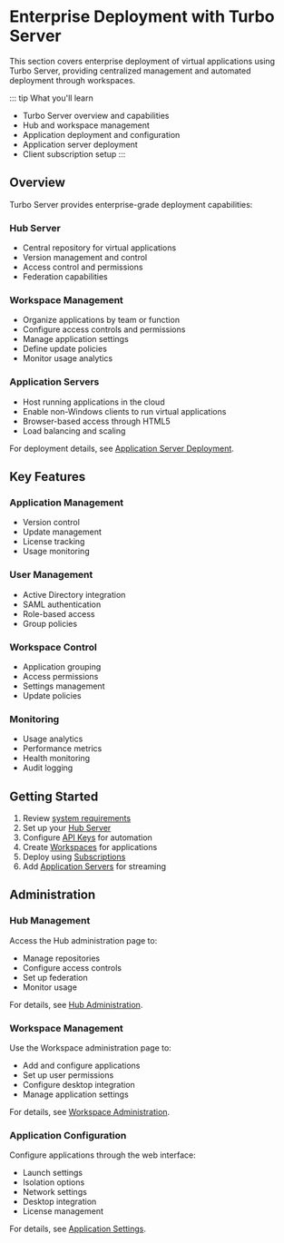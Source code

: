 # Enterprise Deployment with Turbo Server

This section covers enterprise deployment of virtual applications using Turbo Server, providing centralized management and automated deployment through workspaces.

::: tip What you'll learn
- Turbo Server overview and capabilities
- Hub and workspace management
- Application deployment and configuration
- Application server deployment
- Client subscription setup
:::

## Overview

Turbo Server provides enterprise-grade deployment capabilities:

### Hub Server
- Central repository for virtual applications
- Version management and control
- Access control and permissions
- Federation capabilities

### Workspace Management
- Organize applications by team or function
- Configure access controls and permissions
- Manage application settings
- Define update policies
- Monitor usage analytics

### Application Servers
- Host running applications in the cloud
- Enable non-Windows clients to run virtual applications
- Browser-based access through HTML5
- Load balancing and scaling

For deployment details, see [Application Server Deployment](application-servers.md).

## Key Features

### Application Management
- Version control
- Update management
- License tracking
- Usage monitoring

### User Management
- Active Directory integration
- SAML authentication
- Role-based access
- Group policies

### Workspace Control
- Application grouping
- Access permissions
- Settings management
- Update policies

### Monitoring
- Usage analytics
- Performance metrics
- Health monitoring
- Audit logging

## Getting Started

1. Review [system requirements](/server/setup-and-deployment/deploying-on-premises.md)
2. Set up your [Hub Server](hub-setup.md)
3. Configure [API Keys](api-keys.md) for automation
4. Create [Workspaces](workspaces.md) for applications
5. Deploy using [Subscriptions](subscriptions.md)
6. Add [Application Servers](application-servers.md) for streaming

## Administration

### Hub Management
Access the Hub administration page to:
- Manage repositories
- Configure access controls
- Set up federation
- Monitor usage

For details, see [Hub Administration](/server/administration/hub.md).

### Workspace Management
Use the Workspace administration page to:
- Add and configure applications
- Set up user permissions
- Configure desktop integration
- Manage application settings

For details, see [Workspace Administration](/server/administration/workspaces.md).

### Application Configuration
Configure applications through the web interface:
- Launch settings
- Isolation options
- Network settings
- Desktop integration
- License management

For details, see [Application Settings](/server/administration/workspaces.md#workspace-applications).
